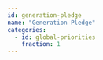 ```yaml
---
id: generation-pledge
name: "Generation Pledge"
categories:
  - id: global-priorities
    fraction: 1
--- 
```

